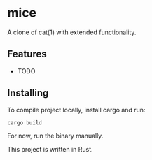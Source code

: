 # mice 

A clone of cat(1) with extended functionality.

## Features
- TODO

## Installing
To compile project locally, install cargo and run:
```
cargo build  
```
For now, run the binary manually.

This project is written in Rust.